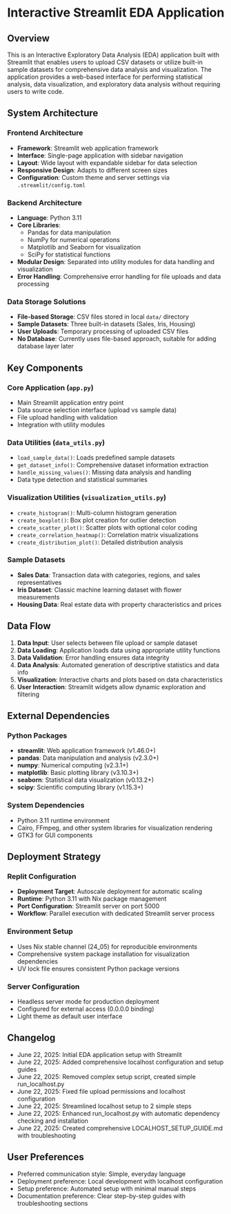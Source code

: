 # Interactive Streamlit EDA Application

## Overview

This is an Interactive Exploratory Data Analysis (EDA) application built with Streamlit that enables users to upload CSV datasets or utilize built-in sample datasets for comprehensive data analysis and visualization. The application provides a web-based interface for performing statistical analysis, data visualization, and exploratory data analysis without requiring users to write code.

## System Architecture

### Frontend Architecture
- **Framework**: Streamlit web application framework
- **Interface**: Single-page application with sidebar navigation
- **Layout**: Wide layout with expandable sidebar for data selection
- **Responsive Design**: Adapts to different screen sizes
- **Configuration**: Custom theme and server settings via `.streamlit/config.toml`

### Backend Architecture
- **Language**: Python 3.11
- **Core Libraries**: 
  - Pandas for data manipulation
  - NumPy for numerical operations
  - Matplotlib and Seaborn for visualization
  - SciPy for statistical functions
- **Modular Design**: Separated into utility modules for data handling and visualization
- **Error Handling**: Comprehensive error handling for file uploads and data processing

### Data Storage Solutions
- **File-based Storage**: CSV files stored in local `data/` directory
- **Sample Datasets**: Three built-in datasets (Sales, Iris, Housing)
- **User Uploads**: Temporary processing of uploaded CSV files
- **No Database**: Currently uses file-based approach, suitable for adding database layer later

## Key Components

### Core Application (`app.py`)
- Main Streamlit application entry point
- Data source selection interface (upload vs sample data)
- File upload handling with validation
- Integration with utility modules

### Data Utilities (`data_utils.py`)
- `load_sample_data()`: Loads predefined sample datasets
- `get_dataset_info()`: Comprehensive dataset information extraction
- `handle_missing_values()`: Missing data analysis and handling
- Data type detection and statistical summaries

### Visualization Utilities (`visualization_utils.py`)
- `create_histogram()`: Multi-column histogram generation
- `create_boxplot()`: Box plot creation for outlier detection
- `create_scatter_plot()`: Scatter plots with optional color coding
- `create_correlation_heatmap()`: Correlation matrix visualizations
- `create_distribution_plot()`: Detailed distribution analysis

### Sample Datasets
- **Sales Data**: Transaction data with categories, regions, and sales representatives
- **Iris Dataset**: Classic machine learning dataset with flower measurements
- **Housing Data**: Real estate data with property characteristics and prices

## Data Flow

1. **Data Input**: User selects between file upload or sample dataset
2. **Data Loading**: Application loads data using appropriate utility functions
3. **Data Validation**: Error handling ensures data integrity
4. **Data Analysis**: Automated generation of descriptive statistics and data info
5. **Visualization**: Interactive charts and plots based on data characteristics
6. **User Interaction**: Streamlit widgets allow dynamic exploration and filtering

## External Dependencies

### Python Packages
- **streamlit**: Web application framework (v1.46.0+)
- **pandas**: Data manipulation and analysis (v2.3.0+)
- **numpy**: Numerical computing (v2.3.1+)
- **matplotlib**: Basic plotting library (v3.10.3+)
- **seaborn**: Statistical data visualization (v0.13.2+)
- **scipy**: Scientific computing library (v1.15.3+)

### System Dependencies
- Python 3.11 runtime environment
- Cairo, FFmpeg, and other system libraries for visualization rendering
- GTK3 for GUI components

## Deployment Strategy

### Replit Configuration
- **Deployment Target**: Autoscale deployment for automatic scaling
- **Runtime**: Python 3.11 with Nix package management
- **Port Configuration**: Streamlit server on port 5000
- **Workflow**: Parallel execution with dedicated Streamlit server process

### Environment Setup
- Uses Nix stable channel (24_05) for reproducible environments
- Comprehensive system package installation for visualization dependencies
- UV lock file ensures consistent Python package versions

### Server Configuration
- Headless server mode for production deployment
- Configured for external access (0.0.0.0 binding)
- Light theme as default user interface

## Changelog

- June 22, 2025: Initial EDA application setup with Streamlit
- June 22, 2025: Added comprehensive localhost configuration and setup guides
- June 22, 2025: Removed complex setup script, created simple run_localhost.py
- June 22, 2025: Fixed file upload permissions and localhost configuration
- June 22, 2025: Streamlined localhost setup to 2 simple steps
- June 22, 2025: Enhanced run_localhost.py with automatic dependency checking and installation
- June 22, 2025: Created comprehensive LOCALHOST_SETUP_GUIDE.md with troubleshooting

## User Preferences

- Preferred communication style: Simple, everyday language
- Deployment preference: Local development with localhost configuration
- Setup preference: Automated setup with minimal manual steps
- Documentation preference: Clear step-by-step guides with troubleshooting sections